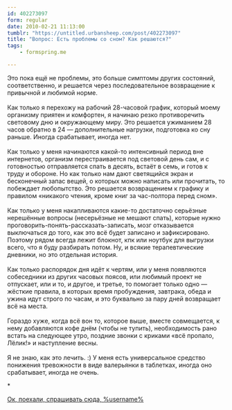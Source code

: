 ```yaml
---
id: 402273097
form: regular
date: 2010-02-21 11:13:00
tumblr: "https://untitled.urbansheep.com/post/402273097"
title: "Вопрос: Есть проблемы со сном? Как решаются?"
tags:
    - formspring.me

---
```


<p class="formspringmeAnswer">Это пока ещё не проблемы, это больше симптомы других  состояний, соответственно, и решается через последовательное возвращение к привычной и любимой норме.<br/><br/>
Как только я перехожу на рабочий 28-часовой график, который моему организму приятен и комфортен, я начинаю резко противоречить световому дню и окружающему миру. Это решается ужиманием 28 часов обратно в 24 — дополнительные нагрузки, подготовка ко сну раньше. Иногда срабатывает, иногда нет.<br/><br/>
Как только у меня начинаются какой-то интенсивный период вне интернетов, организм перестраивается под световой день сам, и с готовностью отправляется спать в десять, встаёт в семь, и готов к труду и обороне. Но как только нам дают светящийся экран и бесконечный запас вещей, о которых можно написать или прочитать, то побеждает любопытство. Это решается возвращением к графику и правилом «никакого чтения, кроме книг за час-полтора перед сном».<br/><br/>
Как только у меня накапливаются какие-то достаточно серьёзные нерешённые вопросы (несерьёзные не мешают спать), которые нужно проговорить-понять-рассказать-записать, мозг отказывается выключаться до того, как это всё будет записано и зафиксировано. Поэтому рядом всегда лежит блокнот, кпк или ноутбук для выгрузки всего, что я буду разбирать потом. Ну, и всякие терапевтические дневники, но это отдельная история.<br/><br/>
Как только распорядок дня идёт к чертям, или у меня появляются собеседники из других часовых поясов, или любимый проект не отпускает, или и то, и другое, и третье, то помогает только одно — жёсткие правила, в которых время пробуждения, завтрака, обеда и ужина идут строго по часам, и это буквально за пару дней возвращает всё на места.<br/><br/>
Гораздо хуже, когда всё вон то, которое выше, вместе совмещается, к нему добавляются кофе днём (чтобы не тупить), необходимость рано встать на следующее утро, поздние звонки с криками «всё пропало, Лёлик!» и наступление весны.<br/><br/>
Я не знаю, как это лечить. :) У меня есть универсальное средство понижения тревожности в виде валерьянки в таблетках, иногда оно срабатывает, иногда не очень.</p>

<p>*</p>

<p class="formspringmeFooter">
    <a href="http://formspring.me/urbansheep">Ок, поехали, спрашивать сюда, %username%</a>
</p>

